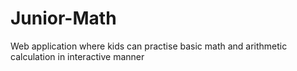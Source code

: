 # Junior-Math
Web application where kids can practise basic math and arithmetic calculation in interactive manner
